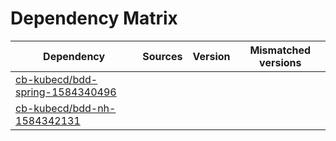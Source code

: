 # Dependency Matrix

Dependency | Sources | Version | Mismatched versions
---------- | ------- | ------- | -------------------
[cb-kubecd/bdd-spring-1584340496](https://github.com/cb-kubecd/bdd-spring-1584340496.git) |  | []() | 
[cb-kubecd/bdd-nh-1584342131](https://github.com/cb-kubecd/bdd-nh-1584342131.git) |  | []() | 
